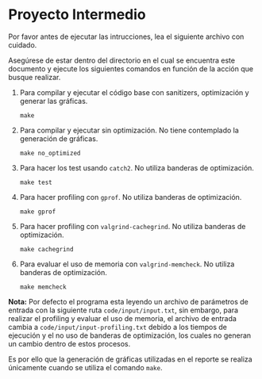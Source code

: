 # Proyecto Intermedio

Por favor antes de ejecutar las intrucciones, lea el siguiente archivo con cuidado.

Asegúrese de estar dentro del directorio en el cual se encuentra este documento y ejecute los siguientes comandos en función de la acción que busque realizar.

1. Para compilar y ejecutar el código base con sanitizers, optimización y generar las gráficas.

	```
	make
	```

2. Para compilar y ejecutar sin optimización. No tiene contemplado la generación de gráficas.

	```
	make no_optimized
	```

3. Para hacer los test usando `catch2`. No utiliza banderas de optimización.

	```
	make test
	```

4. Para hacer profiling con `gprof`. No utiliza banderas de optimización.

	```
	make gprof
	```

5. Para hacer profiling con `valgrind-cachegrind`. No utiliza banderas de optimización.

	```
	make cachegrind
	```

6. Para evaluar el uso de memoria con `valgrind-memcheck`. No utiliza banderas de optimización.

	```
	make memcheck
	```

**Nota:** Por defecto el programa esta leyendo un archivo de parámetros de entrada con la siguiente ruta `code/input/input.txt`, sin embargo, para realizar el profiling y evaluar el uso de memoria, el archivo de entrada cambia a `code/input/input-profiling.txt` debido a los tiempos de ejecución y el no uso de banderas de optimización, los cuales no generan un cambio dentro de estos procesos.

Es por ello que la generación de gráficas utilizadas en el reporte se realiza únicamente cuando se utiliza el comando `make`.